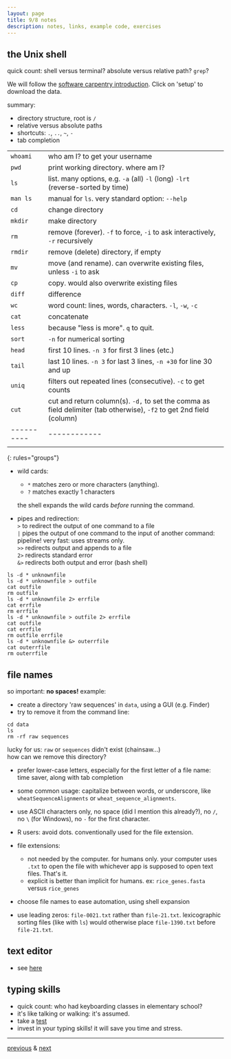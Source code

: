 ```yaml
---
layout: page
title: 9/8 notes
description: notes, links, example code, exercises
---
```


## the Unix shell

quick count: shell versus terminal? absolute versus relative path? `grep`?

We will follow the
[software carpentry introduction](http://swcarpentry.github.io/shell-novice/).
Click on 'setup' to download the data.

summary:

- directory structure, root is `/`
- relative versus absolute paths
- shortcuts: `.`, `..`, `~`, `-`
- tab completion

|          |      |
|:---------|:-----------|
| `whoami` | who am I? to get your username |
| `pwd`    | print working directory. where am I? |
| `ls`     | list. many options, e.g. `-a` (all) `-l` (long) `-lrt` (reverse-sorted by time) |
| `man ls` | manual for `ls`. very standard option: `--help` |
| `cd`     | change directory |
| `mkdir`  | make directory   |
| `rm`     | remove (forever). `-f` to force, `-i` to ask interactively, `-r` recursively
| `rmdir`  | remove (delete) directory, if empty |
| `mv`     | move (and rename). can overwrite existing files, unless `-i` to ask|
| `cp`     | copy. would also overwrite existing files |
| `diff`   | difference |
| `wc`     | word count: lines, words, characters. `-l`, `-w`, `-c` |
| `cat`    | concatenate |
| `less`   | because "less is more". `q` to quit. |
| `sort`   | `-n` for numerical sorting |
| `head`   | first 10 lines. `-n 3` for first 3 lines (etc.) |
| `tail`   | last 10 lines. `-n 3` for last 3 lines, `-n +30` for line 30 and up |
| `uniq`   | filters out repeated lines (consecutive). `-c` to get counts |
| `cut`    | cut and return column(s). `-d,` to set the comma as field delimiter (tab otherwise), `-f2` to get 2nd field (column) |
|----------|------------|
|         |   |
{: rules="groups"}

- wild cards:
  - `*` matches zero or more characters (anything).
  - `?` matches exactly 1 characters

  the shell expands the wild cards *before* running the command.
- pipes and redirection:  
 `>` to redirect the output of one command to a file  
 `|` pipes the output of one command to the input of another command: pipeline!
  very fast: uses streams only.  
 `>>` redirects output and appends to a file  
 `2>` redirects standard error  
 `&>` redirects both output and error (bash shell)

```
ls -d * unknownfile
ls -d * unknownfile > outfile
cat outfile
rm outfile
ls -d * unknownfile 2> errfile
cat errfile
rm errfile
ls -d * unknownfile > outfile 2> errfile
cat outfile
cat errfile
rm outfile errfile
ls -d * unknownfile &> outerrfile
cat outerrfile
rm outerrfile
```


## file names

so important: **no spaces!** example:

- create a directory 'raw sequences' in `data`, using a GUI (e.g. Finder)
- try to remove it from the command line:

```
cd data
ls
rm -rf raw sequences
```
lucky for us: `raw` or `sequences` didn't exist (chainsaw...)  
how can we remove this directory?

- prefer lower-case letters, especially for the first letter of a file name:
  time saver, along with tab completion

- some common usage: capitalize between words, or underscore, like
  `wheatSequenceAlignments` or `wheat_sequence_alignments`.

- use ASCII characters only, no space (did I mention this already?),
  no `/`, no `\` (for Windows), no `-` for the first character.

- R users: avoid dots. conventionally used for the file extension.

- file extensions:
   * not needed by the computer. for humans only.
     your computer uses `.txt` to open the file with whichever app is supposed
     to open text files. That's it.
   * explicit is better than implicit for humans.
     ex: `rice_genes.fasta` versus `rice_genes`

- choose file names to ease automation, using shell expansion

- use leading zeros: `file-0021.txt` rather than `file-21.txt`.
  lexicographic sorting files (like with `ls`) would otherwise place
  `file-1390.txt` before `file-21.txt`.


## text editor

- see [here](notes0906.html#text-editor)

## typing skills

- quick count: who had keyboarding classes in elementary school?
- it's like talking or walking: it's assumed.
- take a [test](http://www.typingtest.com/test.html)
- invest in your typing skills! it will save you time and stress.

---
[previous](notes0906.html) & [next](notes0913.html)

